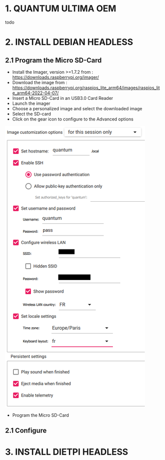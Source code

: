 # 1. QUANTUM ULTIMA OEM

todo

# 2. INSTALL DEBIAN HEADLESS
## 2.1 Program the Micro SD-Card
* Install the Imager, version >=1.7.2 from :  https://downloads.raspberrypi.org/imager/
* Download the image from : https://downloads.raspberrypi.org/raspios_lite_arm64/images/raspios_lite_arm64-2022-04-07/
* Insert a Micro SD-Card in an USB3.0 Card Reader
* Launch the imager
* Choose a personalized image and select the downloaded image
* Select the SD-card
* Click on the gear icon to configure to the Advanced options  

![Tux, the Linux mascot](/images/AdvancedOptions.png)

* Program the Micro SD-Card

## 2.1 Configure 

# 3. INSTALL DIETPI HEADLESS
